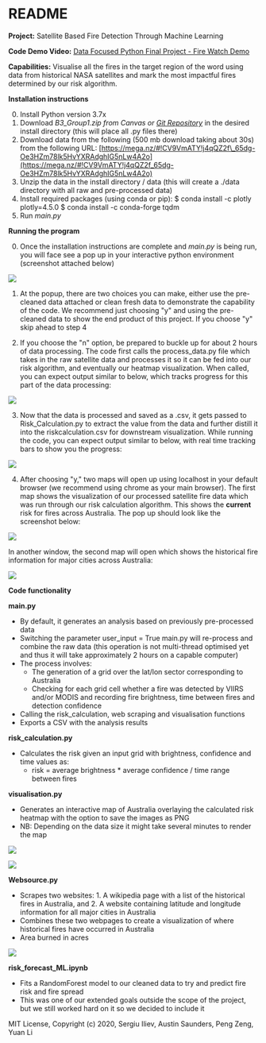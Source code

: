 # README
**Project:**
Satellite Based Fire Detection Through Machine Learning

**Code Demo Video:** [Data Focused Python Final Project - Fire Watch Demo](https://www.youtube.com/watch?v=4N_lyimXBEs)

**Capabilities:**
Visualise all the fires in the target region of the word using data from historical NASA satellites and mark the most impactful fires determined by our risk algorithm.

**Installation instructions**

0. Install Python version 3.7x
1. Download _B3\_Group1.zip from Canvas or_ [_Git Repository_](https://github.com/ssaunderss/fire-detection) in the desired install directory (this will place all .py files there)
2. Download data from the following (500 mb download taking about 30s) from the following URL: 
[https://mega.nz/#!CV9VmATY!j4qQZ2f\_65dg-Oe3HZm78lk5HvYXRAdghIG5nLw4A2o](https://mega.nz/#!CV9VmATY!j4qQZ2f_65dg-Oe3HZm78lk5HvYXRAdghIG5nLw4A2o)
3. Unzip the data in the install directory / data (this will create a ./data directory with all raw and pre-processed data)
3. Install required packages (using conda or pip):
$ conda install -c plotly plotly=4.5.0
$ conda install -c conda-forge tqdm
4. Run _main.py_

**Running the program**

0. Once the installation instructions are complete and _main.py_ is being run, you will face see a pop up in your interactive python environment (screenshot attached below)

![](RackMultipart20200802-4-12dpst0_html_8345b8fa198a829a.png)

1. At the popup, there are two choices you can make, either use the pre-cleaned data attached or clean fresh data to demonstrate the capability of the code. We recommend just choosing &quot;y&quot; and using the pre-cleaned data to show the end product of this project. If you choose &quot;y&quot; skip ahead to step 4

2. If you choose the &quot;n&quot; option, be prepared to buckle up for about 2 hours of data processing. The code first calls the process\_data.py file which takes in the raw satellite data and processes it so it can be fed into our risk algorithm, and eventually our heatmap visualization. When called, you can expect output similar to below, which tracks progress for this part of the data processing:

![](RackMultipart20200802-4-12dpst0_html_6bf646f58e78cd56.png)

3. Now that the data is processed and saved as a .csv, it gets passed to Risk\_Calculation.py to extract the value from the data and further distill it into the riskcalculation.csv for downstream visualization. While running the code, you can expect output similar to below, with real time tracking bars to show you the progress:

![](RackMultipart20200802-4-12dpst0_html_9180811772210491.png)

4. After choosing &quot;y,&quot; two maps will open up using localhost in your default browser (we recommend using chrome as your main browser). The first map shows the visualization of our processed satellite fire data which was run through our risk calculation algorithm. This shows the **current** risk for fires across Australia. The pop up should look like the screenshot below:

![](RackMultipart20200802-4-12dpst0_html_8dab8e65f2b3df48.png)

In another window, the second map will open which shows the historical fire information for major cities across Australia:

![](RackMultipart20200802-4-12dpst0_html_4de0d0bdfc27ca66.png)

**Code functionality**

**main.py**

- By default, it generates an analysis based on previously pre-processed data
- Switching the parameter user\_input = True main.py will re-process and combine the raw data (this operation is not multi-thread optimised yet and thus it will take approximately 2 hours on a capable computer)
- The process involves:
  - The generation of a grid over the lat/lon sector corresponding to Australia
  - Checking for each grid cell whether a fire was detected by VIIRS and/or MODIS and recording fire brightness, time between fires and detection confidence
- Calling the risk\_calculation, web scraping and visualisation functions
- Exports a CSV with the analysis results

**risk\_calculation.py**

- Calculates the risk given an input grid with brightness, confidence and time values as:
  - risk = average brightness \* average confidence / time range between fires

**visualisation.py**

- Generates an interactive map of Australia overlaying the calculated risk heatmap with the option to save the images as PNG
- NB: Depending on the data size it might take several minutes to render the map

![](RackMultipart20200802-4-12dpst0_html_8dab8e65f2b3df48.png)

![](RackMultipart20200802-4-12dpst0_html_a80cbe9bbc7f566e.png)

**Websource.py**

- Scrapes two websites: 1. A wikipedia page with a list of the historical fires in Australia, and 2. A website containing latitude and longitude information for all major cities in Australia
- Combines these two webpages to create a visualization of where historical fires have occurred in Australia
- Area burned in acres

![](RackMultipart20200802-4-12dpst0_html_4de0d0bdfc27ca66.png)

**risk\_forecast\_ML.ipynb**

- Fits a RandomForest model to our cleaned data to try and predict fire risk and fire spread
- This was one of our extended goals outside the scope of the project, but we still worked hard on it so we decided to include it


MIT License, Copyright (c) 2020, Sergiu Iliev, Austin Saunders, Peng Zeng, Yuan Li
